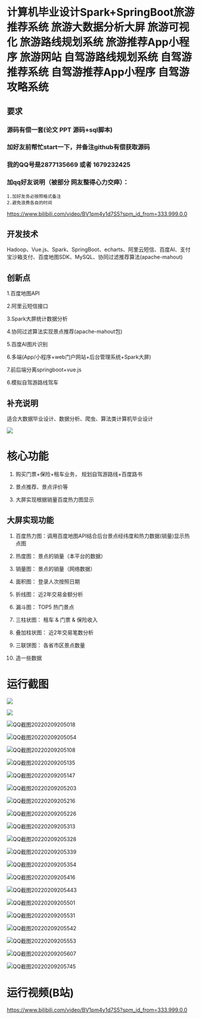 

# 计算机毕业设计Spark+SpringBoot旅游推荐系统 旅游大数据分析大屏 旅游可视化 旅游路线规划系统 旅游推荐App小程序 旅游网站 自驾游路线规划系统 自驾游推荐系统 自驾游推荐App小程序 自驾游攻略系统

## 要求
### 源码有偿一套(论文 PPT 源码+sql脚本)
### 
### 加好友前帮忙start一下，并备注github有偿获取源码
### 我的QQ号是2877135669 或者 1679232425
### 加qq好友说明（被部分  网友整得心力交瘁）：
    1.加好友务必按照格式备注
    2.避免浪费各自的时间

https://www.bilibili.com/video/BV1pm4y1d7S5?spm_id_from=333.999.0.0

## 开发技术
Hadoop、Vue.js、Spark、SpringBoot、echarts、阿里云短信、百度AI、支付宝沙箱支付、百度地图SDK、MySQL、协同过滤推荐算法(apache-mahout)

## 创新点
1.百度地图API

2.阿里云短信接口

3.Spark大屏统计数据分析

4.协同过滤算法实现景点推荐(apache-mahout包)

5.百度AI图片识别

6.多端(App/小程序+web门户网站+后台管理系统+Spark大屏)

7.前后端分离springboot+vue.js

6.模拟自驾游路线驾车





## 补充说明
适合大数据毕业设计、数据分析、爬虫、算法类计算机毕业设计

![](文件夹.png)

# 核心功能

1. 购买门票+保险+租车业务， 规划自驾游路线+百度路书

2. 景点推荐、景点评价等

3. 大屏实现根据销量百度热力图显示



## 大屏实现功能

1. 百度热力图：调用百度地图API结合后台景点经纬度和热力数据(销量)显示热点图

2. 热度图： 景点的销量（本平台的数据）

3. 销量图： 景点的销量（网络数据）

4. 面积图： 登录人次按照日期

5. 折线图： 近2年交易金额分析

6. 漏斗图： TOP5 热门景点

7. 三柱状图： 租车 & 门票 & 保险收入

8. 叠加柱状图： 近2年交易笔数分析

9. 三联饼图： 各省市区景点数量

10. 造一些数据











# 运行截图

![](1.png)

![](2.png)

![QQ截图20220209205018](QQ截图20220209205018.png)

![QQ截图20220209205054](QQ截图20220209205054.png)

![QQ截图20220209205108](QQ截图20220209205108.png)

![QQ截图20220209205135](QQ截图20220209205135.png)

![QQ截图20220209205147](QQ截图20220209205147.png)

![QQ截图20220209205203](QQ截图20220209205203.png)

![QQ截图20220209205216](QQ截图20220209205216.png)

![QQ截图20220209205226](QQ截图20220209205226.png)

![QQ截图20220209205313](QQ截图20220209205313.png)

![QQ截图20220209205328](QQ截图20220209205328.png)

![QQ截图20220209205339](QQ截图20220209205339.png)

![QQ截图20220209205354](QQ截图20220209205354.png)

![QQ截图20220209205416](QQ截图20220209205416.png)

![QQ截图20220209205443](QQ截图20220209205443.png)

![QQ截图20220209205501](QQ截图20220209205501.png)

![QQ截图20220209205531](QQ截图20220209205531.png)

![QQ截图20220209205542](QQ截图20220209205542.png)

![QQ截图20220209205553](QQ截图20220209205553.png)

![QQ截图20220209205607](QQ截图20220209205607.png)

![QQ截图20220209205745](QQ截图20220209205745.png)

# 运行视频(B站)

https://www.bilibili.com/video/BV1pm4y1d7S5?spm_id_from=333.999.0.0






